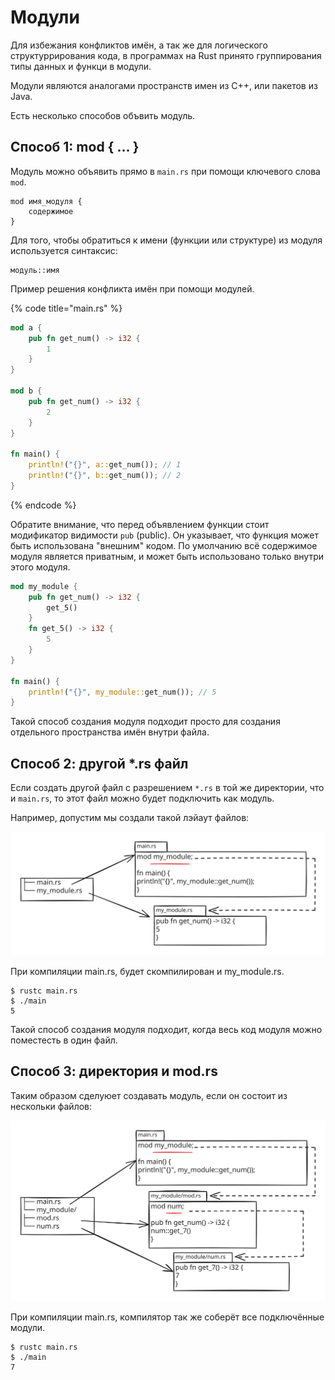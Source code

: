 # Модули

Для избежания конфликтов имён, а так же для логического структуррирования кода, в программах на Rust принято группирования типы данных и функци в модули.

Модули являются аналогами пространств имен из C++, или пакетов из Java.

Есть несколько способов объвить модуль.

## Способ 1: mod { ... }

Модуль можно объявить прямо в `main.rs` при помощи ключевого слова `mod`.

```
mod имя_модуля {
    содержимое
}
```

Для того, чтобы обратиться к имени (функции или структуре) из модуля используется синтаксис:

```
модуль::имя
```

Пример решения конфликта имён при помощи модулей.

{% code title="main.rs" %}
```rust
mod a {
    pub fn get_num() -> i32 {
        1
    }
}

mod b {
    pub fn get_num() -> i32 {
        2
    }
}

fn main() {
    println!("{}", a::get_num()); // 1
    println!("{}", b::get_num()); // 2
}
```
{% endcode %}

Обратите внимание, что перед объявлением функции стоит модификатор видимости `pub` (public). Он указывает, что функция может быть использована "внешним" кодом. По умолчанию всё содержимое модуля является приватным, и может быть использовано только внутри этого модуля.

```rust
mod my_module {
    pub fn get_num() -> i32 {
        get_5()
    }
    fn get_5() -> i32 {
        5
    }
}

fn main() {
    println!("{}", my_module::get_num()); // 5
}
```

Такой способ создания модуля подходит просто для создания отдельного пространства имён внутри файла.

## Способ 2: другой \*.rs файл

Если создать другой файл с разрешением `*.rs` в той же директории, что и `main.rs`, то этот файл можно будет подключить как модуль.

Например, допустим мы создали такой лэйаут файлов:

<img src="../.gitbook/assets/file.excalidraw (1) (1).svg" alt="" class="gitbook-drawing">

При компиляции main.rs, будет скомпилирован и my\_module.rs.

```
$ rustc main.rs
$ ./main
5
```

Такой способ создания модуля подходит, когда весь код модуля можно поместесть в один файл.

## Способ 3: директория и mod.rs

Таким образом сделуюет создавать модуль, если он состоит из нескольки файлов:

<img src="../.gitbook/assets/file.excalidraw (1).svg" alt="" class="gitbook-drawing">

При компиляции main.rs, компилятор так же соберёт все подключённые модули.

```
$ rustc main.rs
$ ./main
7
```

